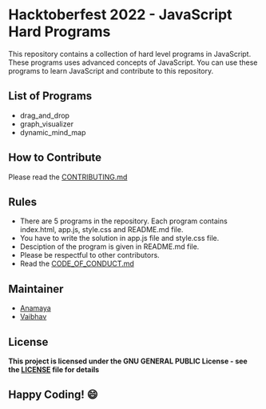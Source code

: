 # Hacktoberfest 2022 - JavaScript Hard Programs 
This repository contains a collection of hard level programs in JavaScript. These programs uses advanced concepts of JavaScript. You can use these programs to learn JavaScript and contribute to this repository. 

## List of Programs
- drag_and_drop
- graph_visualizer
- dynamic_mind_map

## How to Contribute
Please read the [CONTRIBUTING.md](../CONTRIBUTING.md)

## Rules
- There are 5 programs in the repository. Each program contains index.html, app.js, style.css and README.md file.
- You have to write the solution in app.js file and style.css file.
- Desciption of the program is given in README.md file.
- Please be respectful to other contributors.
- Read the [CODE_OF_CONDUCT.md](../CODE_OF_CONDUCT.md)

## Maintainer
- [Anamaya](https://www.linkedin.com/in/anamaya1729/)
- [Vaibhav](https://https://www.linkedin.com/in/vaibhava17/)

## License
**This project is licensed under the GNU GENERAL PUBLIC License - see the [LICENSE](../LICENSE) file for details**

## Happy Coding! :smile:
